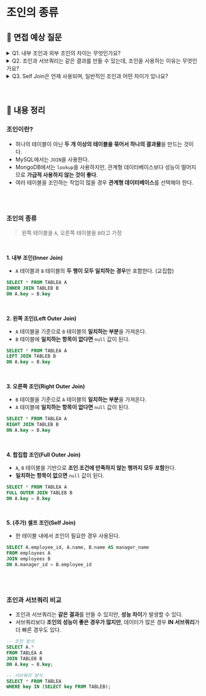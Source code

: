 
# 조인의 종류

## 📌 면접 예상 질문
<details>
  <summary>Q1. 내부 조인과 외부 조인의 차이는 무엇인가요?</summary>
  </br>
  <p>내부 조인은 두 테이블에서 조인 조건을 만족하는 데이터만 결과로 반환하는 방식입니다. <br>
    반면, 외부 조인은 기준이 되는 테이블의 모든 데이터를 유지하면서, 일치하는 데이터가 없는 경우 NULL 값을 반환합니다. 외부 조인은 기준이 되는 테이블에 따라 Left Outer Join, Right Outer Join, Full Outer Join으로 나뉩니다.</p>
</details>

<details>
  <summary>Q2. 조인과 서브쿼리는 같은 결과를 만들 수 있는데, 조인을 사용하는 이유는 무엇인가요?</summary>
  </br>
  <p>조인은 서브쿼리보다 성능이 좋은 경우가 많기 때문입니다. 서브쿼리는 내부적으로 먼저 실행된 후 결과를 반환하는 방식이므로 데이터 양이 많아질수록 속도가 느려질 수 있습니다. <br>
  반면, 조인은 한 번의 실행으로 데이터를 가져올 수 있어 최적의 실행 계획을 만들 수 있습니다. 다만, 특정 상황에서는 IN 서브쿼리가 더 효율적일 수도 있어 실행 계획을 분석하여 선택하는 것이 중요합니다.</p>
</details>

<details>
  <summary>Q3. Self Join은 언제 사용되며, 일반적인 조인과 어떤 차이가 있나요?</summary>
  </br>
  <p>Self Join은 하나의 테이블 내에서 조인이 필요할 때 사용됩니다. 예를 들어, 직원 테이블에서 같은 테이블 내 관리자를 찾을 때 사용될 수 있습니다. 일반적인 조인은 서로 다른 두 개 이상의 테이블을 조인하는 반면, Self Join은 동일한 테이블을 두 번 참조하여 스스로를 조인한다는 점이 차이점입니다.</p>
</details>

<br>
<br>

## 📌 내용 정리

### 조인이란?
- 하나의 테이블이 아닌 **두 개 이상의 테이블을 묶어서 하나의 결과물**을 만드는 것이다.
- MySQL에서는 `JOIN`을 사용한다.
- MongoDB에서는 `lookup`을 사용하지만, 관계형 데이터베이스보다 성능이 떨어지므로 **가급적 사용하지 않는 것이 좋다**.
- 여러 테이블을 조인하는 작업이 많을 경우 **관계형 데이터베이스**를 선택해야 한다.

<br>
<br>

### 조인의 종류
> 왼쪽 테이블을 `A`, 오른쪽 테이블을 `B`라고 가정

<br>

**1. 내부 조인(Inner Join)**
- `A` 테이블과 `B` 테이블의 **두 행이 모두 일치하는 경우**만 포함한다. (교집합)
```sql
SELECT * FROM TABLEA A 
INNER JOIN TABLEB B 
ON A.key = B.key
```
<br>
  
**2. 왼쪽 조인(Left Outer Join)**
- `A` 테이블을 기준으로 `B` 테이블의 **일치하는 부분**을 가져온다.
- `B` 테이블에 **일치하는 항목이 없다면** `null` 값이 된다.
```sql
SELECT * FROM TABLEA A 
LEFT JOIN TABLEB B 
ON A.key = B.key
```
<br>
 
**3. 오른쪽 조인(Right Outer Join)**
- `B` 테이블을 기준으로 `A` 테이블의 **일치하는 부분**을 가져온다.
- `A` 테이블에 **일치하는 항목이 없다면** `null` 값이 된다.
```sql
SELECT * FROM TABLEA A 
RIGHT JOIN TABLEB B 
ON A.key = B.key
```
<br>
  
**4. 합집합 조인(Full Outer Join)**
- `A`, `B` 테이블을 기반으로 **조인 조건에 만족하지 않는 행까지 모두 포함**한다.
- **일치하는 항목이 없으면** `null` 값이 된다.
```sql
SELECT * FROM TABLEA A 
FULL OUTER JOIN TABLEB B 
ON A.key = B.key
```
<br>

**5. (추가) 셀프 조인(Self Join)**
- 한 테이블 내에서 조인이 필요한 경우 사용된다.
```sql
SELECT A.employee_id, A.name, B.name AS manager_name
FROM employees A
JOIN employees B 
ON A.manager_id = B.employee_id
```
<br>
<br>

### 조인과 서브쿼리 비교
- 조인과 서브쿼리는 **같은 결과**를 만들 수 있지만, **성능 차이**가 발생할 수 있다.
- 서브쿼리보다 **조인의 성능이 좋은 경우가 많지만**, 데이터가 많은 경우 **IN 서브쿼리**가 더 빠른 경우도 있다.
```sql
-- 조인 방식
SELECT A.*
FROM TABLEA A 
JOIN TABLEB B 
ON A.key = B.key;

-- 서브쿼리 방식
SELECT * FROM TABLEA 
WHERE key IN (SELECT key FROM TABLEB);
```
